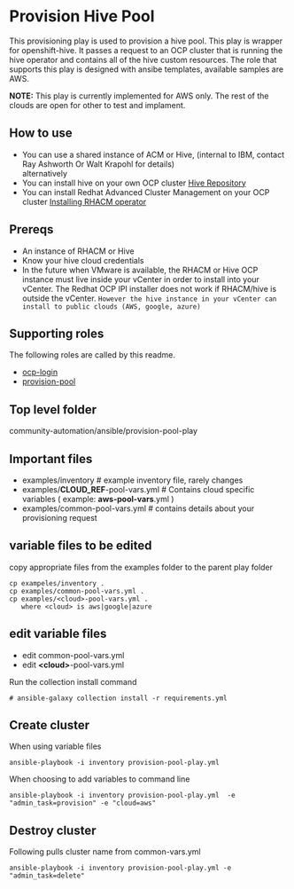 # Provision Hive Pool

This provisioning play is used to provision a hive pool.  This play is wrapper for openshift-hive.  It passes a request to an OCP cluster that is running the hive operator and contains all of the hive custom resources.  The role that supports this play is designed with ansibe templates, available samples are AWS.

**NOTE:** This play is currently implemented for AWS only.  The rest of the clouds are open for other to test and implament.

## How to use

- You can use a shared instance of ACM or Hive, (internal to IBM, contact Ray Ashworth Or Walt Krapohl for details)  
alternatively
- You can install hive on your own OCP cluster [Hive Repository](https://github.com/openshift/hive)
- You can install Redhat Advanced Cluster Management on your OCP cluster [Installing RHACM operator](https://access.redhat.com/documentation/en-us/red_hat_advanced_cluster_management_for_kubernetes/2.0/html-single/install/index#installing-red-hat-advanced-cluster-management-from-the-console)

## Prereqs

- An instance of RHACM or Hive
- Know your hive cloud credentials
- In the future when VMware is available, the RHACM or Hive OCP instance must live inside your vCenter in order to install into your vCenter. The Redhat OCP IPI installer does not work if RHACM/hive is outside the vCenter.  `However the hive instance in your vCenter can install to public clouds (AWS, google, azure)`   

## Supporting roles

The following roles are called by this readme.

- [ocp-login](https://github.com/IBM/community-automation/blob/master/ansible/roles/ocp-login/readme.md)
- [provision-pool](https://github.com/IBM/community-automation/blob/master/ansible/roles/provision-pool/readme.md)

## Top level folder

community-automation/ansible/provision-pool-play

## Important files

- examples/inventory  # example inventory file, rarely changes
- examples/**CLOUD_REF**-pool-vars.yml # Contains cloud specific variables ( example: **aws-pool-vars**.yml )
- examples/common-pool-vars.yml # contains details about your provisioning request

## variable files to be edited

copy appropriate files from the examples folder to the parent play folder

```
cp exampeles/inventory .
cp examples/common-pool-vars.yml .
cp examples/<cloud>-pool-vars.yml .
   where <cloud> is aws|google|azure
```

## edit variable files

- edit common-pool-vars.yml
- edit **\<cloud\>**-pool-vars.yml

Run the collection install command
```
# ansible-galaxy collection install -r requirements.yml
```
## Create cluster

When using variable files
```
ansible-playbook -i inventory provision-pool-play.yml
```

When choosing to add variables to command line
```
ansible-playbook -i inventory provision-pool-play.yml  -e "admin_task=provision" -e "cloud=aws"
```

## Destroy cluster

Following pulls cluster name from common-vars.yml

```
ansible-playbook -i inventory provision-pool-play.yml -e "admin_task=delete"
```

